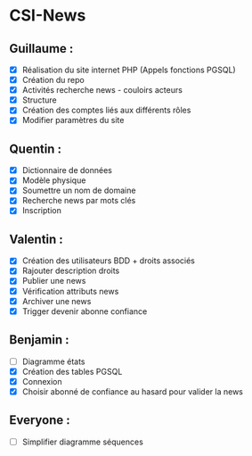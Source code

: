 # CSI-News

## Guillaume :
- [x] Réalisation du site internet PHP (Appels fonctions PGSQL)
- [x] Création du repo
- [x] Activités recherche news - couloirs acteurs
- [x] Structure
- [x] Création des comptes liés aux différents rôles
- [x] Modifier paramètres du site
## Quentin :
- [x] Dictionnaire de données
- [x] Modèle physique
- [x] Soumettre un nom de domaine
- [x] Recherche news par mots clés
- [x] Inscription
## Valentin : 
- [x] Création des utilisateurs BDD + droits associés
- [x] Rajouter description droits
- [x] Publier une news
- [x] Vérification attributs news 
- [x] Archiver une news
- [x] Trigger devenir abonne confiance
## Benjamin : 
- [ ] Diagramme états
- [x] Création des tables PGSQL
- [x] Connexion	
- [x] Choisir abonné de confiance au hasard pour valider la news

## Everyone :
- [ ] Simplifier diagramme séquences
